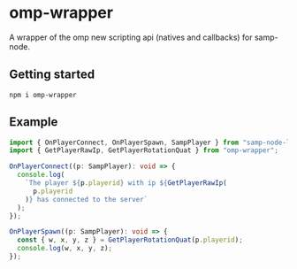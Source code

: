# omp-wrapper

A wrapper of the omp new scripting api (natives and callbacks) for samp-node.

## Getting started

```
npm i omp-wrapper
```

## Example

```ts
import { OnPlayerConnect, OnPlayerSpawn, SampPlayer } from "samp-node-lib";
import { GetPlayerRawIp, GetPlayerRotationQuat } from "omp-wrapper";

OnPlayerConnect((p: SampPlayer): void => {
  console.log(
    `The player ${p.playerid} with ip ${GetPlayerRawIp(
      p.playerid
    )} has connected to the server`
  );
});

OnPlayerSpawn((p: SampPlayer): void => {
  const { w, x, y, z } = GetPlayerRotationQuat(p.playerid);
  console.log(w, x, y, z);
});
```
